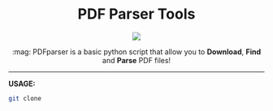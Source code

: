 <h1 align="center">PDF Parser Tools</h1>

<p align="center">
  <img src="https://github.com/Grogny/image-video-gif/blob/main/pdfparserstyle.png">
</p>

<p align="center">
  :mag: PDFparser is a basic python script that allow you to <strong>Download</strong>, <strong>Find</strong> and <strong>Parse</strong> PDF files!
</p>

---
**USAGE:**

```bash
git clone 
```
